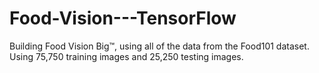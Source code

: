 # Food-Vision---TensorFlow
Building Food Vision Big™, using all of the data from the Food101 dataset. 
Using 75,750 training images and 25,250 testing images.
